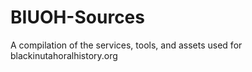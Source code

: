 # BIUOH-Sources

A compilation of the services, tools, and assets used for blackinutahoralhistory.org